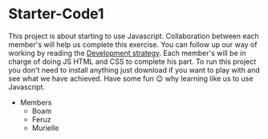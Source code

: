 # Starter-Code1
This project is about starting to use Javascript. Collaboration between each member's will help us complete this exercise. 
You can follow up our way of working by reading the [Development strategy](./development-strategy.md). 
Each member's will be in charge of doing JS HTML and CSS to complete his part. 
To run this project you don't need to install anything just download if you want to play with and see what we have achieved. 
Have some fun 😉 why learning like us to use Javascript.
- Members
  - Boam
  - Feruz
  - Murielle
